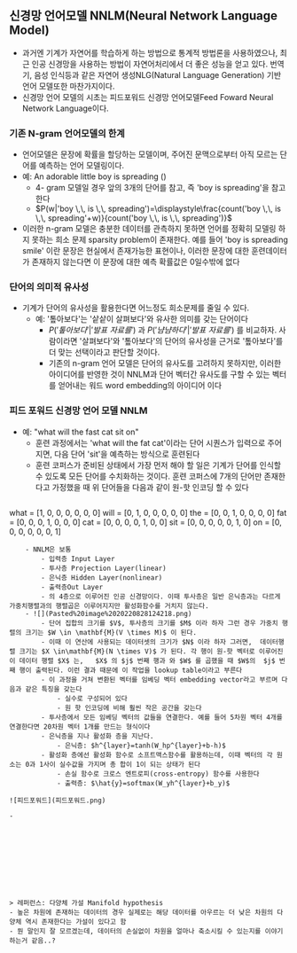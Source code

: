 
## 신경망 언어모델  NNLM(Neural Network Language Model)
- 과거엔 기계가 자연어를 학습하게 하는 방법으로 통계적 방법론을 사용하였으나, 최근 인공 신경망을 사용하는 방법이 자연어처리에서 더 좋은 성능을 얻고 있다. 번역기, 음성 인식등과 같은 자연어 생성NLG(Natural Language Generation) 기반 언어 모델또한 마찬가지이다.
- 신경망 언어 모델의 시초는 피드포워드 신경망 언어모델Feed Foward Neural Network Language이다. 

### 기존 N-gram 언어모델의 한계
- 언어모델은 문장에 확률을 할당하는 모델이며, 주어진 문맥으로부터 아직 모르는 단어를 예측하는 언어 모델링이다. 
- 예: An adorable little boy is spreading ()
	- 4- gram 모델일 경우 앞의 3개의 단어를 참고, 즉 'boy is spreading'을 참고한다
	- $P(w|'boy \,\, is \,\, spreading')=\displaystyle\frac{count('boy \,\, is \,\, spreading'+w)}{count('boy \,\, is \,\, spreading')}$
- 이러한 n-gram 모델은 충분한 데이터를 관측하지 못하면 언어를 정확히 모델링 하지 못하는 희소 문제 sparsity problem이 존재한다. 예를 들어 'boy is spreading smile' 이란 문장은 현실에서 존재가능한 표현이나, 이러한 문장에 대한 훈련데이터가 존재하지 않는다면 이 문장에 대한 예측 확률값은 0일수밖에 없다

### 단어의 의미적 유사성
- 기계가 단어의 유사성을 활용한다면 어느정도 희소문제를 줄일 수 있다. 
	- 예: '톺아보다'는 '샅샅이 살펴보다'와 유사한 의미를 갖는 단어이다
		- $P('톺아보다'|'발표 \,\,자료를')$ 과 $P('냠냠하다'|'발표 \,\,자료를')$ 를 비교하자. 사람이라면 '살펴보다'와 '톺아보다'의 단어의 유사성을 근거로 '톺아보다'를 더 맞는 선택이라고 판단할 것이다. 
		- 기존의 n-gram 언어 모델은 단어의 유사도를 고려하지 못하지만, 이러한 아이디어를 반영한 것이 NNLM과 단어 벡터간 유사도를 구할 수 있는 벡터를 얻어내는 워드 word embedding의 아이디어 이다


### 피드 포워드 신경망 언어 모델 NNLM
- 예: "what will the fast cat sit on"
	- 훈련 과정에서는 'what will the fat cat'이라는 단어 시퀀스가 입력으로 주어지면, 다음 단어 'sit'을 예측하는 방식으로 훈련된다
	- 훈련 코퍼스가 준비된 상태에서 가장 먼저 해야 할 일은 기계가 단어를 인식할 수 있도록 모든 단어를 수치화하는 것이다. 훈련 코퍼스에 7개의 단어만 존재한다고 가정했을 때 위 단어들을 다음과 같이 원-핫 인코딩 할 수 있다
	```python
what = [1, 0, 0, 0, 0, 0, 0] 
will = [0, 1, 0, 0, 0, 0, 0]
the = [0, 0, 1, 0, 0, 0, 0]
fat = [0, 0, 0, 1, 0, 0, 0]
cat = [0, 0, 0, 0, 1, 0, 0]
sit = [0, 0, 0, 0, 0, 1, 0]
on = [0, 0, 0, 0, 0, 0, 1]
```
	- NNLM은 보통
		- 입력층 Input Layer
		- 투사층 Projection Layer(linear)
		- 은닉층 Hidden Layer(nonlinear)
		- 출력층Out Layer
		- 의 4층으로 이루어진 인공 신경망이다. 이때 투사층은 일반 은닉층과는 다르게 가중치행렬과의 행렬곱은 이루어지지만 활성화함수를 거치지 않는다.
	- ![](Pasted%20image%2020220828124218.png)
		- 단어 집합의 크기를 $V$, 투사층의 크기를 $M$ 이라 하자 그런 경우 가중치 행렬의 크기는 $W \in \mathbf{M}(V \times M)$ 이 된다. 
		- 이때 이 연산에 사용되는 데이터셋의 크기가 $N$ 이라 하자 그러면,  데이터행렬 크기는 $X \in\mathbf{M}(N \times V)$ 가 된다. 각 행이 원-핫 벡터로 이루어진 이 데이터 행렬 $X$ 는,   $X$ 의 $j$ 번째 행과 와 $W$ 를 곱했을 때 $W$의  $j$ 번째 행이 출력된다. 이런 결과 때문에 이 작업을 lookup table이라고 부른다
		- 이 과정을 거쳐 변환된 벡터를 임베딩 벡터 embedding vector라고 부르며 다음과 같은 특징을 갖는다
			- 실수로 구성되어 있다
			- 원 핫 인코딩에 비해 훨씬 작은 공간을 갖는다
		- 투사층에서 모든 임베딩 벡터의 값들을 연결한다. 예를 들어 5차원 벡터 4개를 연결한다면 20차원 벡터 1개를 만드는 형식이다
		- 은닉층을 지나 활성화 층을 지난다.
			- 은닉층: $h^{layer}=tanh(W_hp^{layer}+b-h)$
		- 활성화 층에선 활성화 함수로 소프트맥스함수를 활용하는데, 이때 벡터의 각 원소는 0과 1사이 실수값을 가지며 총 합이 1이 되는 상태가 된다
			- 손실 함수로 크로스 엔트로피(cross-entropy) 함수를 사용한다
			- 출력층: $\hat{y}=softmax(W_yh^{layer}+b_y)$

![피드포워드](피드포워드.png)

- 










> 레퍼런스: 다양체 가설 Manifold hypothesis
- 높은 차원에 존재하는 데이터의 경우 실제로는 해당 데이터를 아우르는 더 낮은 차원의 다양체 역시 존재한다는 가설이 있다고 함
- 뭔 말인지 잘 모르겠는데, 데이터의 손실없이 차원을 얼마나 축소시킬 수 있는지를 이야기하는거 같음..?